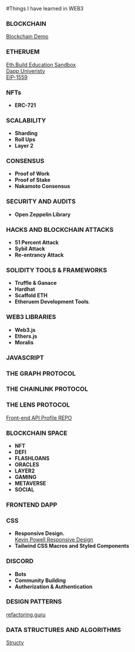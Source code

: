 #Things I have learned in WEB3 


### **BLOCKCHAIN**  
[Blockchain Demo](https://andersbrownworth.com/blockchain)  

### **ETHERUEM**  
[Eth.Build Education Sandbox](https://eth.build)  
[Dapp Univeristy](https://dappuniversity.com)  
[EIP-1559](https://www.youtube.com/watch?v=MGemhK9t44Q)

### **NFTs**
* **ERC-721**


### SCALABILITY
* **Sharding**
* **Roll Ups**
* **Layer 2**

### **CONSENSUS**  
* **Proof of Work** 
* **Proof of Stake**
* **Nakamoto Consensus**

### SECURITY AND AUDITS
* **Open Zeppelin Library**

### HACKS AND BLOCKCHAIN ATTACKS
* **51 Percent Attack**
* **Sybil Attack**
* **Re-entrancy Attack**

### **SOLIDITY TOOLS & FRAMEWORKS** 
* **Truffle & Ganace**
* **Hardhat**
* **Scaffold ETH**
* **Etheruem Development Tools**.

 
### **WEB3 LIBRARIES**
* **Web3.js**
* **Ethers.js**
* **Moralis**


### **JAVASCRIPT**
### **THE GRAPH PROTOCOL**
### **THE CHAINLINK PROTOCOL**  
### **THE LENS PROTOCOL**
[Front-end API Profile REPO](https://github.com/dabit3/lens-protocol-frontend)

### **BLOCKCHAIN SPACE**  
 * **NFT**
 * **DEFI**
 * **FLASHLOANS**
 * **ORACLES**
 * **LAYER2**
 * **GAMING**
 * **METAVERSE**
 * **SOCIAL** 
    

### **FRONTEND DAPP**
### **CSS**
* **Responsive Design.**   
[Kevin Powell Responsive Design](https://courses.kevinpowell.co/view/courses/conquering-responsive-layouts/233002-introduction/1007804-intro-why-the-course-is-formatted-in-this-way)
* **Tailwind CSS Macros and Styled Components** 

### **DISCORD**
* **Bots**
* **Community Building**
* **Autherization & Authentication**

### **DESIGN PATTERNS**
[refactoring.guru](https://refactoring.guru/design-patterns)

### **DATA STRUCTURES AND ALGORITHMS**
[Structy](https://www.structy.net)